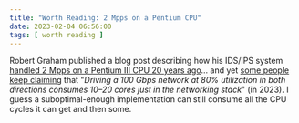 ```yaml
---
title: "Worth Reading: 2 Mpps on a Pentium CPU"
date: 2023-02-04 06:56:00
tags: [ worth reading ]
---
```

Robert Graham published a blog post describing how his IDS/IPS system [handled 2 Mpps on a Pentium III CPU 20 years ago](https://blog.erratasec.com/2023/01/im-still-bitter-about-slammer.html)... and yet [some people keep claiming](/2023/01/data-center-tcp-replacement.html) that "_Driving a 100 Gbps network at 80% utilization in both directions consumes 10–20 cores just in the networking stack_" (in 2023). I guess a suboptimal-enough implementation can still consume all the CPU cycles it can get and then some.
